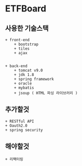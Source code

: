 # ETFBoard

## 사용한 기술스택
	+ front-end
		+ bootstrap
		+ tiles
		+ ajax


	+ back-end
		+ tomcat v9.0
		+ jdk 1.8
		+ spring framework
		+ oracle
		+ mybatis
		+ jsoup ( HTML 파싱 라이브러리 )

## 추가할것
	+ RESTful API
	+ Oauth2.0
	+ spring security

## 해야할것
	+ 리팩터링	
